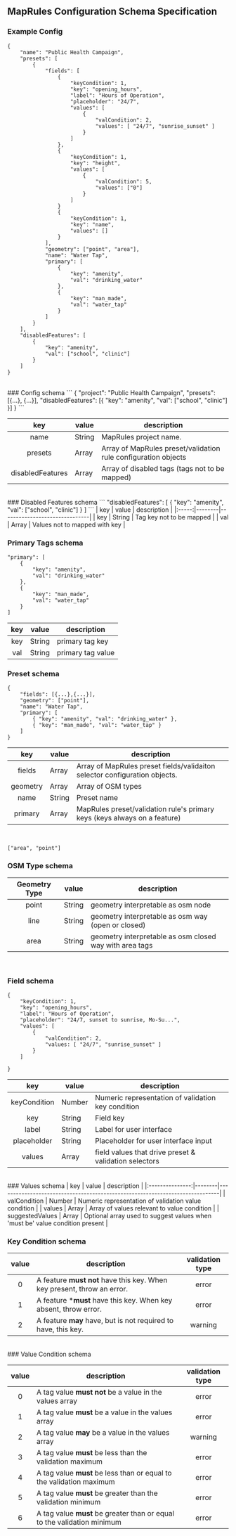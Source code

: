 ## MapRules Configuration Schema Specification
### Example Config
```
{
    "name": "Public Health Campaign",
    "presets": [
        {
            "fields": [
                {
                    "keyCondition": 1,
                    "key": "opening_hours",
                    "label": "Hours of Operation",
		            "placeholder": "24/7",
                    "values": [
                        {
                            "valCondition": 2,
                            "values": [ "24/7", "sunrise_sunset" ]
                        }
                    ]
                },
                {
                    "keyCondition": 1,
                    "key": "height",
                    "values": [
                        {
                            "valCondition": 5,
                            "values": ["0"]
                        }
                    ]
                }
                {
                    "keyCondition": 1,
                    "key": "name",
                    "values": []
                }
            ],
            "geometry": ["point", "area"],
            "name": "Water Tap",
            "primary": [
                { 
                    "key": "amenity", 
                    "val": "drinking_water" 
                },
                { 
                    "key": "man_made", 
                    "val": "water_tap" 
                }
            ]
        }
    ],
    "disabledFeatures": [
        { 
            "key": "amenity", 
            "val": ["school", "clinic"] 
        }
    ]
}
```
<br/>
### Config schema
```
{
    "project": "Public Health Campaign",
    "presets": [{...}, {...}],
    "disabledFeatures": [{ "key": "amenity", "val": ["school", "clinic"] }]
}
```

|        key       | value  | description                                                    |
|:----------------:|--------|----------------------------------------------------------------|
|       name       | String | MapRules project name.                                         |
|      presets     | Array  | Array of MapRules preset/validation rule configuration objects |
| disabledFeatures | Array  | Array of disabled tags (tags not to be mapped)                 |
<br/>
### Disabled Features schema
```
"disabledFeatures": [
    { 
        "key": "amenity", 
        "val": ["school", "clinic"] 
    }
]
```
|  key  | value  | description                   |
|:-----:|--------|-------------------------------|
|  key  | String | Tag key not to be mapped      |
|  val  | Array  | Values not to mapped with key |

### Primary Tags schema
```
"primary": [
    {
        "key": "amenity", 
        "val": "drinking_water"
    },
    {
        "key": "man_made", 
        "val": "water_tap"
    }
]
```

|  key  | value  | description       |
|:-----:|--------|-------------------|
|  key  | String | primary tag key   |
|  val  | String | primary tag value |

### Preset schema
```
{
    "fields": [{...},{...}],
    "geometry": ["point"],
    "name": "Water Tap",
    "primary": [
        { "key": "amenity", "val": "drinking_water" },
        { "key": "man_made", "val": "water_tap" }
    ]
}
```

|    key   | value  | description                                                                |
|:--------:|--------|----------------------------------------------------------------------------|
|  fields  | Array  | Array of MapRules preset fields/validaiton selector configuration objects. |
| geometry | Array  | Array of OSM types                                                         |
|   name   | String | Preset name                                                                |
|  primary | Array  | MapRules preset/validation rule's primary keys (keys always on a feature)  |
<br/>

```
["area", "point"]
```

### OSM Type schema
| Geometry Type | value  | description                                             |
|:-------------:|--------|---------------------------------------------------------|
|     point     | String | geometry interpretable as osm node                      |
|      line     | String | geometry interpretable as osm way (open or closed)      |
|      area     | String | geometry interpretable as osm closed way with area tags |
<br/>

### Field schema
```
{
    "keyCondition": 1,
    "key": "opening_hours",
    "label": "Hours of Operation",
    "placeholder": "24/7, sunset to sunrise, Mo-Su...",
    "values": [
        {
            "valCondition": 2,
            "values: [ "24/7", "sunrise_sunset" ]
        }
    ]

}
```

|      key     | value  | description                                           |
|:------------:|--------|-------------------------------------------------------|
| keyCondition | Number | Numeric representation of validation key condition    |
|      key     | String | Field key                                             |
|     label    | String | Label for user interface                              |
|  placeholder | String | Placeholder for user interface input                  |
|    values    | Array  | field values that drive preset & validation selectors |
<br/>
### Values schema
|       key       | value  | description                                                                  |
|:---------------:|--------|------------------------------------------------------------------------------|
|   valCondition  | Number | Numeric representation of validation value condition                         |
|      values     | Array  | Array of values relevant to value condition                                  |
| suggestedValues | Array  | Optional array used to suggest values when 'must be' value condition present |

### Key Condition schema
| value | description                                                             | validation type |
|:-----:|-------------------------------------------------------------------------|:---------------:|
|   0   | A feature **must not** have this key. When key present, throw an error. |      error      |
|   1   | A feature ***must** have this key. When key absent, throw error.        |      error      |
|   2   | A feature **may** have, but is not required to have, this key.          |     warning     |
<br/>
### Value Condition schema 

| value | description                                                             | validation type |
|:-----:|-------------------------------------------------------------------------|:---------------:|
|   0   | A tag value **must not** be a value in the values array                 |      error      |
|   1   | A tag value **must** be a value in the values array                     |      error      |
|   2   | A tag value **may** be a value in the values array                      |     warning     |
|   3   | A tag value **must** be less than the validation maximum                |      error      |
|   4   | A tag value **must** be less than or equal to the validation maximum    |      error      |
|   5   | A tag value **must** be greater than the validation minimum             |      error      |
|   6   | A tag value **must** be greater than or equal to the validation minimum |      error      |
